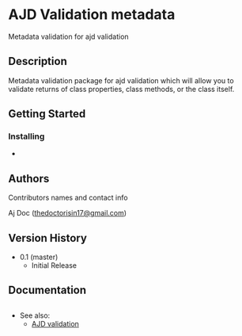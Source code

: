# AJD Validation metadata 

Metadata validation for ajd validation

## Description

Metadata validation package for ajd validation which will allow you to validate returns of class properties, class methods, or the class itself.

## Getting Started

### Installing

* 

## Authors

Contributors names and contact info

Aj Doc (thedoctorisin17@gmail.com)  

## Version History

* 0.1 (master)
    * Initial Release

## Documentation


## 
* See also:
	- [AJD validation](https://github.com/ajdoc/ajd-validation)
	